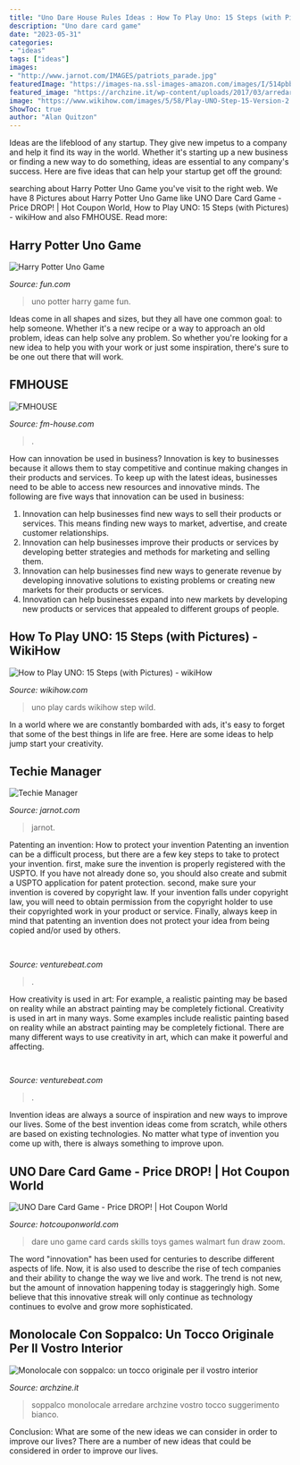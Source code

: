 ```yaml
---
title: "Uno Dare House Rules Ideas : How To Play Uno: 15 Steps (with Pictures)"
description: "Uno dare card game"
date: "2023-05-31"
categories:
- "ideas"
tags: ["ideas"]
images:
- "http://www.jarnot.com/IMAGES/patriots_parade.jpg"
featuredImage: "https://images-na.ssl-images-amazon.com/images/I/514pbbIF63L.jpg"
featured_image: "https://archzine.it/wp-content/uploads/2017/03/arredare-monolocale-stile-contemporaneo-soppalco.jpg"
image: "https://www.wikihow.com/images/5/58/Play-UNO-Step-15-Version-2.jpg"
ShowToc: true
author: "Alan Quitzon"
---
```



Ideas are the lifeblood of any startup. They give new impetus to a company and help it find its way in the world. Whether it's starting up a new business or finding a new way to do something, ideas are essential to any company's success. Here are five ideas that can help your startup get off the ground: 

	

		
searching about Harry Potter Uno Game you've visit to the right web. We have 8 Pictures about Harry Potter Uno Game like UNO Dare Card Game - Price DROP! | Hot Coupon World, How to Play UNO: 15 Steps (with Pictures) - wikiHow and also FMHOUSE. Read more:
		
    
## Harry Potter Uno Game

<img loading=lazy src="https://images.fun.com/products/47829/1-1/harry-potter-uno-game.jpg" onerror="this.onerror=null;this.src='https://tse3.mm.bing.net/th?id=OIP.NWMFxGgmRP350x3rqc3uVQHaKl&amp;pid=15.1';" alt="Harry Potter Uno Game">

_Source: fun.com_

>uno potter harry game fun. 

	

Ideas come in all shapes and sizes, but they all have one common goal: to help someone. Whether it's a new recipe or a way to approach an old problem, ideas can help solve any problem. So whether you're looking for a new idea to help you with your work or just some inspiration, there's sure to be one out there that will work.

    
## FMHOUSE

<img loading=lazy src="http://www.fm-house.com/wp-content/uploads/2015/01/agua.jpg" onerror="this.onerror=null;this.src='https://tse4.mm.bing.net/th?id=OIP.BZ78Pes0YM1540TvZzzHLAHaFj&amp;pid=15.1';" alt="FMHOUSE">

_Source: fm-house.com_

>. 

	

How can innovation be used in business?
Innovation is key to businesses because it allows them to stay competitive and continue making changes in their products and services. To keep up with the latest ideas, businesses need to be able to access new resources and innovative minds. The following are five ways that innovation can be used in business: 
1. Innovation can help businesses find new ways to sell their products or services. This means finding new ways to market, advertise, and create customer relationships. 
2. Innovation can help businesses improve their products or services by developing better strategies and methods for marketing and selling them. 
3. Innovation can help businesses find new ways to generate revenue by developing innovative solutions to existing problems or creating new markets for their products or services. 
4. Innovation can help businesses expand into new markets by developing new products or services that appealed to different groups of people. 

    
## How To Play UNO: 15 Steps (with Pictures) - WikiHow

<img loading=lazy src="https://www.wikihow.com/images/5/58/Play-UNO-Step-15-Version-2.jpg" onerror="this.onerror=null;this.src='https://tse2.mm.bing.net/th?id=OIP.wp8lLQG6B30_k_X-gYAJkgHaEK&amp;pid=15.1';" alt="How to Play UNO: 15 Steps (with Pictures) - wikiHow">

_Source: wikihow.com_

>uno play cards wikihow step wild. 

	

In a world where we are constantly bombarded with ads, it's easy to forget that some of the best things in life are free. Here are some ideas to help jump start your creativity.

    
## Techie Manager

<img loading=lazy src="http://www.jarnot.com/IMAGES/patriots_parade.jpg" onerror="this.onerror=null;this.src='https://tse2.mm.bing.net/th?id=OIP.WQSilZUq6gYLF4eCpDGahAHaFj&amp;pid=15.1';" alt="Techie Manager">

_Source: jarnot.com_

>jarnot. 

	

Patenting an invention: How to protect your invention
Patenting an invention can be a difficult process, but there are a few key steps to take to protect your invention. first, make sure the invention is properly registered with the USPTO. If you have not already done so, you should also create and submit a USPTO application for patent protection. second, make sure your invention is covered by copyright law. If your invention falls under copyright law, you will need to obtain permission from the copyright holder to use their copyrighted work in your product or service. Finally, always keep in mind that patenting an invention does not protect your idea from being copied and/or used by others.

    
## 

<img loading=lazy src="https://venturebeat.com/wp-content/uploads/2017/12/5-mactoipad.jpg?w=800" onerror="this.onerror=null;this.src='https://tse3.mm.bing.net/th?id=OIP.ayPPZPfLPvgC9UKcIu247gHaD9&amp;pid=15.1';" alt="">

_Source: venturebeat.com_

>. 

	

How creativity is used in art: For example, a realistic painting may be based on reality while an abstract painting may be completely fictional.
Creativity is used in art in many ways. Some examples include realistic painting based on reality while an abstract painting may be completely fictional. There are many different ways to use creativity in art, which can make it powerful and affecting.

    
## 

<img loading=lazy src="https://venturebeat.com/wp-content/uploads/2017/12/4-appletv.jpg?w=800" onerror="this.onerror=null;this.src='https://tse2.mm.bing.net/th?id=OIP.Q3mNJqcM6iwujXy1dFWR4gHaEo&amp;pid=15.1';" alt="">

_Source: venturebeat.com_

>. 

	

Invention ideas are always a source of inspiration and new ways to improve our lives. Some of the best invention ideas come from scratch, while others are based on existing technologies. No matter what type of invention you come up with, there is always something to improve upon.

    
## UNO Dare Card Game - Price DROP! | Hot Coupon World

<img loading=lazy src="https://images-na.ssl-images-amazon.com/images/I/514pbbIF63L.jpg" onerror="this.onerror=null;this.src='https://tse4.mm.bing.net/th?id=OIP.n_djUxr9tEZUxik-ZAo3LQHaC6&amp;pid=15.1';" alt="UNO Dare Card Game - Price DROP! | Hot Coupon World">

_Source: hotcouponworld.com_

>dare uno game card cards skills toys games walmart fun draw zoom. 

	

The word "innovation" has been used for centuries to describe different aspects of life. Now, it is also used to describe the rise of tech companies and their ability to change the way we live and work. The trend is not new, but the amount of innovation happening today is staggeringly high. Some believe that this innovative streak will only continue as technology continues to evolve and grow more sophisticated.

    
## Monolocale Con Soppalco: Un Tocco Originale Per Il Vostro Interior

<img loading=lazy src="https://archzine.it/wp-content/uploads/2017/03/arredare-monolocale-stile-contemporaneo-soppalco.jpg" onerror="this.onerror=null;this.src='https://tse3.mm.bing.net/th?id=OIP.hqSI-5VVgpTdtssvnlW9WgHaE8&amp;pid=15.1';" alt="Monolocale con soppalco: un tocco originale per il vostro interior">

_Source: archzine.it_

>soppalco monolocale arredare archzine vostro tocco suggerimento bianco. 

	

Conclusion: What are some of the new ideas we can consider in order to improve our lives?
There are a number of new ideas that could be considered in order to improve our lives.

